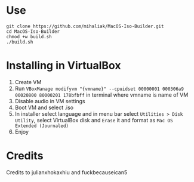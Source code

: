 # Use

	git clone https://github.com/mihaliak/MacOS-Iso-Builder.git
	cd MacOS-Iso-Builder
	chmod +w build.sh
	./build.sh

# Installing in VirtualBox

1. Create VM
2. Run `VBoxManage modifyvm "{vmname}" --cpuidset 00000001 000306a9 00020800 80000201 178bfbff` in terminal where vmname is name of VM
3. Disable audio in VM settings
4. Boot VM and select .iso
5. In installer select language and in menu bar select `Utilities > Disk Utility`, select VirtualBox disk and `Erase` it and format as `Mac OS Extended (Journaled)`
6. Enjoy

# Credits
Credits to julianxhokaxhiu and fuckbecauseican5
